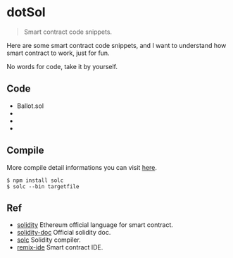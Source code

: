 # dotSol

> Smart contract code snippets.

Here are some smart contract code snippets, and I want to understand how smart contract to work, just for fun.

No words for code, take it by yourself.


## Code

- Ballot.sol
-
-
-



## Compile

More compile detail informations you can visit [here](https://solidity.readthedocs.io/en/v0.4.25/using-the-compiler.html).

```Shell
$ npm install solc
$ solc --bin targetfile

```


## Ref

- [solidity](https://github.com/ethereum/solidity) Ethereum official language for smart contract.
- [solidity-doc](https://solidity.readthedocs.io/en/v0.4.24/index.html) Official solidity doc.
- [solc](https://github.com/ethereum/solc-js) Solidity compiler.
- [remix-ide](https://github.com/ethereum/remix-ide) Smart contract IDE.
